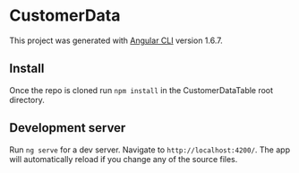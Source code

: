 # CustomerData

This project was generated with [Angular CLI](https://github.com/angular/angular-cli) version 1.6.7.

## Install

Once the repo is cloned run `npm install` in the CustomerDataTable root directory.
## Development server

Run `ng serve` for a dev server. Navigate to `http://localhost:4200/`. The app will automatically reload if you change any of the source files.


